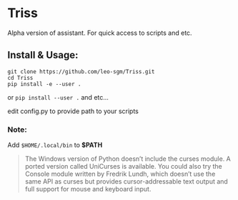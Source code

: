 # Triss
Alpha version of assistant. For quick access to scripts and etc. 


## Install & Usage:
```
git clone https://github.com/leo-sgm/Triss.git
cd Triss
pip install -e --user .
```

or ```pip install --user .``` and etc...

edit config.py to provide path to your scripts

### Note: 
Add  `$HOME/.local/bin` to __$PATH__

> The Windows version of Python doesn’t include the curses module. A ported version called UniCurses is available. You could also try the Console module written by Fredrik Lundh, which doesn’t use the same API as curses but provides cursor-addressable text output and full support for mouse and keyboard input.
